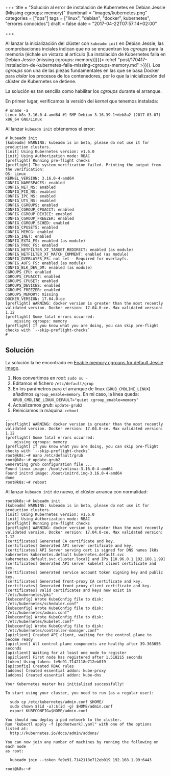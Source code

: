 +++
title = "Solución al error de instalación de Kubernetes en Debian Jessie (Missing cgroups: memory)"
thumbnail = "images/kubernetes.png"
categories = ["ops"]
tags = ["linux", "debian", "docker", kubernetes", "errores conocidos"]
draft = false
date = "2017-04-22T07:57:14+02:00"

+++

Al lanzar la inicialización del clúster con `kubeadm init` en Debian Jessie, las comprobaciones inciales indican que no se encuentran los _cgroups_ para la memoria (échale un vistazo al artículo [La instalación de Kubernetes falla en Debian Jessie (missing cgroups: memory)]({{< relref "post/170417-instalacion-de-kubernetes-falla-missing-cgroups-memory.md" >}})). Los _cgroups_ son una de las piezas fundamentales en las que se basa Docker para _aislar_ los procesos de los contenedores, por lo que la inicialización del clúster de Kubernetes se detiene.

La solución es tan sencilla como habilitar los _cgroups_ durante el arranque.

<!--more-->

En primer lugar, verificamos la versión del _kernel_ que tenemos instalada:

```shell
# uname -a
Linux k8s 3.16.0-4-amd64 #1 SMP Debian 3.16.39-1+deb8u2 (2017-03-07) x86_64 GNU/Linux
```

Al lanzar `kubeadm init` obtenemos el error:

```shell
# kubeadm init
[kubeadm] WARNING: kubeadm is in beta, please do not use it for production clusters.
[init] Using Kubernetes version: v1.6.0
[init] Using Authorization mode: RBAC
[preflight] Running pre-flight checks
[preflight] The system verification failed. Printing the output from the verification:
OS: Linux
KERNEL_VERSION: 3.16.0-4-amd64
CONFIG_NAMESPACES: enabled
CONFIG_NET_NS: enabled
CONFIG_PID_NS: enabled
CONFIG_IPC_NS: enabled
CONFIG_UTS_NS: enabled
CONFIG_CGROUPS: enabled
CONFIG_CGROUP_CPUACCT: enabled
CONFIG_CGROUP_DEVICE: enabled
CONFIG_CGROUP_FREEZER: enabled
CONFIG_CGROUP_SCHED: enabled
CONFIG_CPUSETS: enabled
CONFIG_MEMCG: enabled
CONFIG_INET: enabled
CONFIG_EXT4_FS: enabled (as module)
CONFIG_PROC_FS: enabled
CONFIG_NETFILTER_XT_TARGET_REDIRECT: enabled (as module)
CONFIG_NETFILTER_XT_MATCH_COMMENT: enabled (as module)
CONFIG_OVERLAYFS_FS: not set - Required for overlayfs.
CONFIG_AUFS_FS: enabled (as module)
CONFIG_BLK_DEV_DM: enabled (as module)
CGROUPS_CPU: enabled
CGROUPS_CPUACCT: enabled
CGROUPS_CPUSET: enabled
CGROUPS_DEVICES: enabled
CGROUPS_FREEZER: enabled
CGROUPS_MEMORY: missing
DOCKER_VERSION: 17.04.0-ce
[preflight] WARNING: docker version is greater than the most recently validated version. Docker version: 17.04.0-ce. Max validated version: 1.12
[preflight] Some fatal errors occurred:
	missing cgroups: memory
[preflight] If you know what you are doing, you can skip pre-flight checks with `--skip-preflight-checks`
#
```

## Solución

La solución la he encontrado en [Enable memory cgroups for default Jessie image](https://phabricator.wikimedia.org/T122734).

1. Nos convertimos en _root_: `sudo su -`
1. Editamos el fichero `/etc/default/grup`
1. En los parámetros para el arranque de linux (`GRUB_CMDLINE_LINUX`) añadimos `cgroup_enable=memory`. En mi caso, la línea queda: `GRUB_CMDLINE_LINUX_DEFAULT="quiet cgroup_enable=memory"`
1. Actualizamos _grub_: `update-grub2`
1. Reiniciamos la máquina: `reboot`

```shell
...
[preflight] WARNING: docker version is greater than the most recently validated version. Docker version: 17.04.0-ce. Max validated version: 1.12
[preflight] Some fatal errors occurred:
	missing cgroups: memory
[preflight] If you know what you are doing, you can skip pre-flight checks with `--skip-preflight-checks`
root@k8s:~# nano /etc/default/grub
root@k8s:~# update-grub2
Generating grub configuration file ...
Found linux image: /boot/vmlinuz-3.16.0-4-amd64
Found initrd image: /boot/initrd.img-3.16.0-4-amd64
done
root@k8s:~# reboot
```
Al lanzar `kubeadm init` de nuevo, el clúster arranca con normalidad:

```shell
root@k8s:~# kubeadm init
[kubeadm] WARNING: kubeadm is in beta, please do not use it for production clusters.
[init] Using Kubernetes version: v1.6.0
[init] Using Authorization mode: RBAC
[preflight] Running pre-flight checks
[preflight] WARNING: docker version is greater than the most recently validated version. Docker version: 17.04.0-ce. Max validated version: 1.12
[certificates] Generated CA certificate and key.
[certificates] Generated API server certificate and key.
[certificates] API Server serving cert is signed for DNS names [k8s kubernetes kubernetes.default kubernetes.default.svc kubernetes.default.svc.cluster.local] and IPs [10.96.0.1 192.168.1.99]
[certificates] Generated API server kubelet client certificate and key.
[certificates] Generated service account token signing key and public key.
[certificates] Generated front-proxy CA certificate and key.
[certificates] Generated front-proxy client certificate and key.
[certificates] Valid certificates and keys now exist in "/etc/kubernetes/pki"
[kubeconfig] Wrote KubeConfig file to disk: "/etc/kubernetes/scheduler.conf"
[kubeconfig] Wrote KubeConfig file to disk: "/etc/kubernetes/admin.conf"
[kubeconfig] Wrote KubeConfig file to disk: "/etc/kubernetes/kubelet.conf"
[kubeconfig] Wrote KubeConfig file to disk: "/etc/kubernetes/controller-manager.conf"
[apiclient] Created API client, waiting for the control plane to become ready
[apiclient] All control plane components are healthy after 39.363656 seconds
[apiclient] Waiting for at least one node to register
[apiclient] First node has registered after 1.518215 seconds
[token] Using token: fe9e91.7142118e712eb019
[apiconfig] Created RBAC rules
[addons] Created essential addon: kube-proxy
[addons] Created essential addon: kube-dns

Your Kubernetes master has initialized successfully!

To start using your cluster, you need to run (as a regular user):

  sudo cp /etc/kubernetes/admin.conf $HOME/
  sudo chown $(id -u):$(id -g) $HOME/admin.conf
  export KUBECONFIG=$HOME/admin.conf

You should now deploy a pod network to the cluster.
Run "kubectl apply -f [podnetwork].yaml" with one of the options listed at:
  http://kubernetes.io/docs/admin/addons/

You can now join any number of machines by running the following on each node
as root:

  kubeadm join --token fe9e91.7142118e712eb019 192.168.1.99:6443

root@k8s:~#
```
